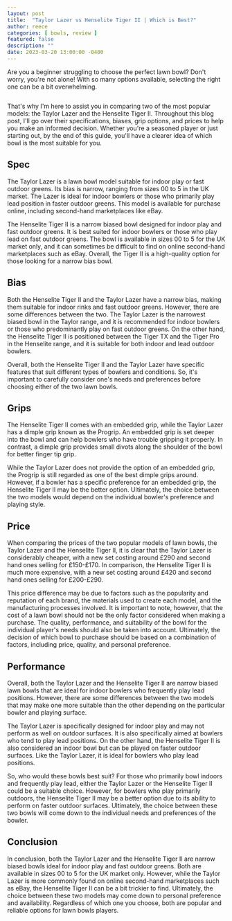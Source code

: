 ```yaml
---
layout: post
title:  "Taylor Lazer vs Henselite Tiger II | Which is Best?"
author: reece
categories: [ bowls, review ]
featured: false
description: ""
date: 2023-03-20 13:00:00 -0400
---
```

    

<!-- wp:paragraph -->
<p xmlns="http://www.w3.org/1999/xhtml">Are you a beginner struggling to choose the perfect lawn bowl? Don't worry, you're not alone! With so many options available, selecting the right one can be a bit overwhelming. </p>
<!-- /wp:paragraph -->

<!-- wp:image {"id":2073,"sizeSlug":"large","linkDestination":"none"} -->
<figure class="wp-block-image size-large"><img src="/img/posts/taylor-lazer-vs-henselite-tiger-ii-1024x576.jpg" alt="" class="wp-image-2073"/></figure>
<!-- /wp:image -->

<!-- wp:paragraph -->
<p>That's why I'm here to assist you in comparing two of the most popular models: the Taylor Lazer and the Henselite Tiger II. Throughout this blog post, I'll go over their specifications, biases, grip options, and prices to help you make an informed decision. Whether you're a seasoned player or just starting out, by the end of this guide, you'll have a clearer idea of which bowl is the most suitable for you.</p>
<!-- /wp:paragraph -->

<!-- wp:heading -->
<h2>Spec</h2>
<!-- /wp:heading -->

<!-- wp:paragraph -->
<p>The Taylor Lazer is a lawn bowl model suitable for indoor play or fast outdoor greens. Its bias is narrow, ranging from sizes 00 to 5 in the UK market. The Lazer is ideal for indoor bowlers or those who primarily play lead position in faster outdoor greens. This model is available for purchase online, including second-hand marketplaces like eBay.</p>
<!-- /wp:paragraph -->

<!-- wp:paragraph -->
<p>The Henselite Tiger II is a narrow biased bowl designed for indoor play and fast outdoor greens. It is best suited for indoor bowlers or those who play lead on fast outdoor greens. The bowl is available in sizes 00 to 5 for the UK market only, and it can sometimes be difficult to find on online second-hand marketplaces such as eBay. Overall, the Tiger II is a high-quality option for those looking for a narrow bias bowl.</p>
<!-- /wp:paragraph -->

<!-- wp:heading -->
<h2>Bias</h2>
<!-- /wp:heading -->

<!-- wp:paragraph -->
<p>Both the Henselite Tiger II and the Taylor Lazer have a narrow bias, making them suitable for indoor rinks and fast outdoor greens. However, there are some differences between the two. The Taylor Lazer is the narrowest biased bowl in the Taylor range, and it is recommended for indoor bowlers or those who predominantly play on fast outdoor greens. On the other hand, the Henselite Tiger II is positioned between the Tiger TX and the Tiger Pro in the Henselite range, and it is suitable for both indoor and lead outdoor bowlers.</p>
<!-- /wp:paragraph -->

<!-- wp:paragraph -->
<p>Overall, both the Henselite Tiger II and the Taylor Lazer have specific features that suit different types of bowlers and conditions. So, it's important to carefully consider one's needs and preferences before choosing either of the two lawn bowls.</p>
<!-- /wp:paragraph -->

<!-- wp:heading -->
<h2>Grips</h2>
<!-- /wp:heading -->

<!-- wp:paragraph -->
<p>The Henselite Tiger II comes with an embedded grip, while the Taylor Lazer has a dimple grip known as the Progrip. An embedded grip is set deeper into the bowl and can help bowlers who have trouble gripping it properly. In contrast, a dimple grip provides small divots along the shoulder of the bowl for better finger tip grip.</p>
<!-- /wp:paragraph -->

<!-- wp:paragraph -->
<p>While the Taylor Lazer does not provide the option of an embedded grip, the Progrip is still regarded as one of the best dimple grips around. However, if a bowler has a specific preference for an embedded grip, the Henselite Tiger II may be the better option. Ultimately, the choice between the two models would depend on the individual bowler's preference and playing style.</p>
<!-- /wp:paragraph -->

<!-- wp:heading -->
<h2>Price</h2>
<!-- /wp:heading -->

<!-- wp:paragraph -->
<p>When comparing the prices of the two popular models of lawn bowls, the Taylor Lazer and the Henselite Tiger II, it is clear that the Taylor Lazer is considerably cheaper, with a new set costing around £290 and second hand ones selling for £150-£170. In comparison, the Henselite Tiger II is much more expensive, with a new set costing around £420 and second hand ones selling for £200-£290.</p>
<!-- /wp:paragraph -->

<!-- wp:paragraph -->
<p>This price difference may be due to factors such as the popularity and reputation of each brand, the materials used to create each model, and the manufacturing processes involved. It is important to note, however, that the cost of a lawn bowl should not be the only factor considered when making a purchase. The quality, performance, and suitability of the bowl for the individual player's needs should also be taken into account. Ultimately, the decision of which bowl to purchase should be based on a combination of factors, including price, quality, and personal preference.</p>
<!-- /wp:paragraph -->

<!-- wp:heading -->
<h2>Performance</h2>
<!-- /wp:heading -->

<!-- wp:paragraph -->
<p>Overall, both the Taylor Lazer and the Henselite Tiger II are narrow biased lawn bowls that are ideal for indoor bowlers who frequently play lead positions. However, there are some differences between the two models that may make one more suitable than the other depending on the particular bowler and playing surface.</p>
<!-- /wp:paragraph -->

<!-- wp:paragraph -->
<p>The Taylor Lazer is specifically designed for indoor play and may not perform as well on outdoor surfaces. It is also specifically aimed at bowlers who tend to play lead positions. On the other hand, the Henselite Tiger II is also considered an indoor bowl but can be played on faster outdoor surfaces. Like the Taylor Lazer, it is ideal for bowlers who play lead positions.</p>
<!-- /wp:paragraph -->

<!-- wp:paragraph -->
<p>So, who would these bowls best suit? For those who primarily bowl indoors and frequently play lead, either the Taylor Lazer or the Henselite Tiger II could be a suitable choice. However, for bowlers who play primarily outdoors, the Henselite Tiger II may be a better option due to its ability to perform on faster outdoor surfaces. Ultimately, the choice between these two bowls will come down to the individual needs and preferences of the bowler.</p>
<!-- /wp:paragraph -->

<!-- wp:heading -->
<h2>Conclusion</h2>
<!-- /wp:heading -->

<!-- wp:paragraph -->
<p>In conclusion, both the Taylor Lazer and the Henselite Tiger II are narrow biased bowls ideal for indoor play and fast outdoor greens. Both are available in sizes 00 to 5 for the UK market only. However, while the Taylor Lazer is more commonly found on online second-hand marketplaces such as eBay, the Henselite Tiger II can be a bit trickier to find. Ultimately, the choice between these two models may come down to personal preference and availability. Regardless of which one you choose, both are popular and reliable options for lawn bowls players.</p>
<!-- /wp:paragraph -->
    